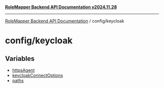 [**RoleMapper Backend API Documentation v2024.11.28**](../../README.md)

***

[RoleMapper Backend API Documentation](../../modules.md) / config/keycloak

# config/keycloak

## Variables

- [httpsAgent](variables/httpsAgent.md)
- [keycloakConnectOptions](variables/keycloakConnectOptions.md)
- [paths](variables/paths.md)
